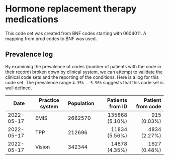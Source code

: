 # Hormone replacement therapy medications

This code set was created from BNF codes starting with 0604011. A mapping from prod codes to BNF was used.

## Prevalence log

By examining the prevalence of codes (number of patients with the code in their record) broken down by clinical system, we can attempt to validate the clinical code sets and the reporting of the conditions. Here is a log for this code set. The prevalence range `4.35% - 5.56%` suggests that this code set is well defined.

| Date       | Practice system | Population | Patients from ID | Patient from code |
| ---------- | --------------- | ---------- | ---------------: | ----------------: |
| 2022-05-17 | EMIS            | 2662570    |   135868 (5.10%) |      915 (0.03%)  |
| 2022-05-17 | TPP             | 212696     |    11834 (5.56%) |     4834 (2.27%)  |
| 2022-05-17 | Vision          | 342344     |    14878 (4.35%) |     1627 (0.48%)  |
